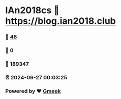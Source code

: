 # IAn2018cs :link: https://blog.ian2018.club 
### :page_facing_up: [48](https://blog.ian2018.club/tag.html) 
### :speech_balloon: 0 
### :hibiscus: 189347 
### :alarm_clock: 2024-06-27 00:03:25 
### Powered by :heart: [Gmeek](https://github.com/Meekdai/Gmeek)
